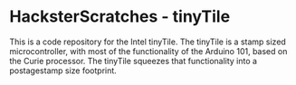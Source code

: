 # HacksterScratches - tinyTile
This is a code repository for the Intel tinyTile.
The tinyTile is a stamp sized microcontroller, with most of the functionality of the Arduino 101, based on the Curie processor. The tinyTile squeezes that functionality into a postagestamp size footprint.
